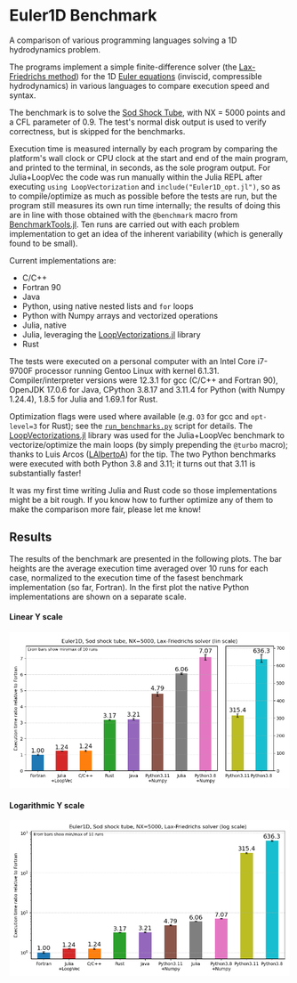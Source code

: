 # Euler1D Benchmark
A comparison of various programming languages solving a 1D hydrodynamics problem.

The programs implement a simple finite-difference solver (the [Lax-Friedrichs method](https://en.wikipedia.org/wiki/Lax%E2%80%93Friedrichs_method)) for the 1D [Euler equations](https://en.wikipedia.org/wiki/Euler_equations_(fluid_dynamics)) (inviscid, compressible hydrodynamics) in various languages to compare execution speed and syntax.

The benchmark is to solve the [Sod Shock Tube](https://en.wikipedia.org/wiki/Sod_shock_tube), with NX = 5000 points and a CFL parameter of 0.9. The test's normal disk output is used to verify correctness, but is skipped for the benchmarks.

Execution time is measured internally by each program by comparing the platform's wall clock or CPU clock at the start and end of the main program, and printed to the terminal, in seconds, as the sole program output. For Julia+LoopVec the code was run manually within the Julia REPL after executing `using LoopVectorization` and `include("Euler1D_opt.jl")`, so as to compile/optimize as much as possible before the tests are run, but the program still measures its own run time internally; the results of doing this are in line with those obtained with the `@benchmark` macro from [BenchmarkTools.jl](https://github.com/JuliaCI/BenchmarkTools.jl). Ten runs are carried out with each problem implementation to get an idea of the inherent variability (which is generally found to be small).

Current implementations are:

- C/C++
- Fortran 90 
- Java
- Python, using native nested lists and `for` loops
- Python with Numpy arrays and vectorized operations
- Julia, native
- Julia, leveraging the [LoopVectorizations.jl](https://github.com/JuliaSIMD/LoopVectorization.jl) library
- Rust

The tests were executed on a personal computer with an Intel Core i7-9700F processor running Gentoo Linux with kernel 6.1.31. Compiler/interpreter versions were 12.3.1 for gcc (C/C++ and Fortran 90), OpenJDK 17.0.6 for Java, CPython 3.8.17 and 3.11.4 for Python (with Numpy 1.24.4), 1.8.5 for Julia and 1.69.1 for Rust.

Optimization flags were used where available (e.g. `O3` for gcc and `opt-level=3` for Rust); see the [`run_benchmarks.py`](https://github.com/meithan/Euler1D_Benchmark/blob/main/run_benchmarks.py) script for details. The [LoopVectorizations.jl](https://github.com/JuliaSIMD/LoopVectorization.jl) library was used for the Julia+LoopVec benchmark to vectorize/optimize the main loops (by simply prepending the `@turbo` macro); thanks to Luis Arcos ([LAlbertoA](https://github.com/LAlbertoA)) for the tip. The two Python benchmarks were executed with both Python 3.8 and 3.11; it turns out that 3.11 is substantially faster!

It was my first time writing Julia and Rust code so those implementations might be a bit rough. If you know how to further optimize any of them to make the comparison more fair, please let me know!

## Results

The results of the benchmark are presented in the following plots. The bar heights are the average execution time averaged over 10 runs for each case, normalized to the execution time of the fasest benchmark implementation (so far, Fortran). In the first plot the native Python implementations are shown on a separate scale.

#### **Linear** Y scale
![Lin scale](https://github.com/meithan/Euler1D_Benchmark/blob/main/benchmark_lin.png)


#### **Logarithmic** Y scale
![Log scale](https://github.com/meithan/Euler1D_Benchmark/blob/main/benchmark_log.png)

